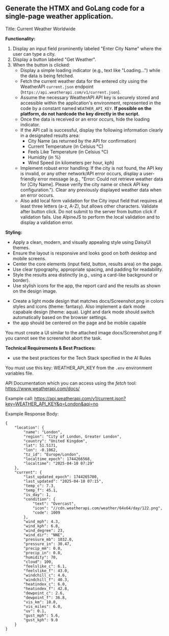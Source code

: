 ## Generate the HTMX and GoLang code for a single-page weather application.

Title: Current Weather Worldwide

**Functionality:**

1.  Display an input field prominently labeled "Enter City Name" where the user can type a city.
2.  Display a button labeled "Get Weather".
3.  When the button is clicked:
    - Display a simple loading indicator (e.g., text like "Loading...") while the data is being fetched.
    - Fetch the current weather data for the entered city using the WeatherAPI `current.json` endpoint (`https://api.weatherapi.com/v1/current.json`).
    - Assume the necessary WeatherAPI API key is securely stored and accessible within the application's environment, represented in the code by a constant named `WEATHER_API_KEY`. **If possible on the platform, do not hardcode the key directly in the script.**
    - Once the data is received or an error occurs, hide the loading indicator.
    - If the API call is successful, display the following information clearly in a designated results area:
      - City Name (as returned by the API for confirmation)
      - Current Temperature (in Celsius °C)
      - Feels Like Temperature (in Celsius °C)
      - Humidity (in %)
      - Wind Speed (in kilometers per hour, kph)
    - Implement robust error handling: If the city is not found, the API key is invalid, or any other network/API error occurs, display a user-friendly error message (e.g., "Error: Could not retrieve weather data for [City Name]. Please verify the city name or check API key configuration."). Clear any previously displayed weather data when an error occurs.
    - Also add local form validation for the City input field that requires at least three letters (a-z, A-Z), but allows other characters. Validate after button click. Do not submit to the server from button click if validation fails. Use AlpineJS to perform the local validation and to display a validation error.

**Styling:**

- Apply a clean, modern, and visually appealing style using DaisyUI themes.
- Ensure the layout is responsive and looks good on both desktop and mobile screens.
- Center the core elements (input field, button, results area) on the page.
- Use clear typography, appropriate spacing, and padding for readability.
- Style the results area distinctly (e.g., using a card-like background or border).
- Use stylish icons for the app, the report card and the results as shown on the design image.

* Create a light mode design that matches docs/Screenshot.png in colors styles and icons (theme: fantasy). Also implement a dark mode capabale design (theme: aqua). Light and dark mode should switch automatically based on the browser settings.
* the app should be centered on the page and be mobile capable

You must create a UI similar to the attached image docs/Screenshot.png
If you cannot see the screenshot abort the task.

**Technical Requirements & Best Practices:**

- use the best practices for the Tech Stack specified in the AI Rules

You must use this key: WEATHER_API_KEY from the `.env` environment variables file.

API Documentation which you can access using the *fetch* tool:
https://www.weatherapi.com/docs/

Example call:
https://api.weatherapi.com/v1/current.json?key=WEATHER_API_KEY&q=London&aqi=no

Example Response Body:

```
{
    "location": {
        "name": "London",
        "region": "City of London, Greater London",
        "country": "United Kingdom",
        "lat": 51.5171,
        "lon": -0.1062,
        "tz_id": "Europe/London",
        "localtime_epoch": 1744266568,
        "localtime": "2025-04-10 07:29"
    },
    "current": {
        "last_updated_epoch": 1744265700,
        "last_updated": "2025-04-10 07:15",
        "temp_c": 7.3,
        "temp_f": 45.1,
        "is_day": 1,
        "condition": {
            "text": "Overcast",
            "icon": "//cdn.weatherapi.com/weather/64x64/day/122.png",
            "code": 1009
        },
        "wind_mph": 4.3,
        "wind_kph": 6.8,
        "wind_degree": 23,
        "wind_dir": "NNE",
        "pressure_mb": 1032.0,
        "pressure_in": 30.47,
        "precip_mm": 0.0,
        "precip_in": 0.0,
        "humidity": 70,
        "cloud": 100,
        "feelslike_c": 6.1,
        "feelslike_f": 43.0,
        "windchill_c": 4.6,
        "windchill_f": 40.3,
        "heatindex_c": 6.0,
        "heatindex_f": 42.8,
        "dewpoint_c": 2.6,
        "dewpoint_f": 36.8,
        "vis_km": 10.0,
        "vis_miles": 6.0,
        "uv": 0.1,
        "gust_mph": 5.6,
        "gust_kph": 9.0
    }
}
```
